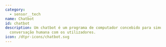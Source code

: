 ```yaml
---
category: 
  - sensor__tech
name: Chatbot
id: chatbot
description: Um chatbot é um programa de computador concebido para simular a
  conversação humana com os utilizadores.
icon: /dtpr-icons/chatbot.svg
---
```

